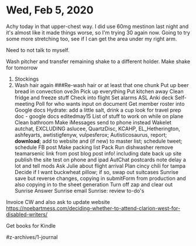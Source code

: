 # Wed, Feb 5, 2020
Achy today in that upper-chest way. I did use 60mg mestinon last night and it's almost like it made things worse, so I'm trying 30 again now. Going to try some more stretching too, see if I can get the area under my right arm. 

Need to not talk to myself.

Wash pitcher and transfer remaining shake to a different holder. Make shake for tomorrow

1. Stockings
2. Wash hair again
###Re-wash hair or at least that one chunk
Put up beer bread in convection ove3n
Pick up everything
Put kitchen away
Clean fridge and freeze stuff
Check into flight
Set alarms
ASL Anki deck
Self-meeting
Poll for who wants input on document
Get member roster into Google docs
Hydrate: add a little salt, drink a cup
look for travel prep doc - google docs editedmay15
List of stuff to work on while on plane
Clean bathroom
Make iMessages send to phone instead
Wakelet autchat, EXCLUDING aslucee, QuartzDisc, KCAHP, EL_Hetherington, ashfeyarts, awtistigfenyw, vulpesferox; Autisticosaurus, report; **download**; add to website and (if new) to master list; schedule tweet; schedule FB post
Make packing list
Pack
Run dishwasher
remove teamarsenic link from post
blog post info! including date
back up site
publish the site
test on phone and ipad
AutChat postcards note delay a lot and tell mods
Ask Julie about flight arrival
Plan cincy chili for tampa
Decide if I want buckwheat pillow; if so, swap out suitcases
Sunrise save but reverse changes, copying in submitForm from production and also copying in to the sheet generation
Turn off zap and clear out Sunrise
Answer Sunrise email
Sunrise: review to-do's

Invoice CW and also ask to update website 
https://noebartmess.com/deciding-whether-to-attend-clarion-west-for-disabled-writers/

Get books for Kindle



#z-archives/1-journal